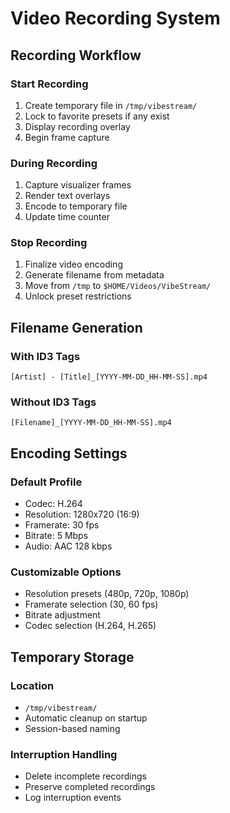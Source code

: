 # Video Recording System

## Recording Workflow

### Start Recording
1. Create temporary file in `/tmp/vibestream/`
2. Lock to favorite presets if any exist
3. Display recording overlay
4. Begin frame capture

### During Recording
1. Capture visualizer frames
2. Render text overlays
3. Encode to temporary file
4. Update time counter

### Stop Recording
1. Finalize video encoding
2. Generate filename from metadata
3. Move from `/tmp` to `$HOME/Videos/VibeStream/`
4. Unlock preset restrictions

## Filename Generation

### With ID3 Tags
`[Artist] - [Title]_[YYYY-MM-DD_HH-MM-SS].mp4`

### Without ID3 Tags
`[Filename]_[YYYY-MM-DD_HH-MM-SS].mp4`

## Encoding Settings

### Default Profile
- Codec: H.264
- Resolution: 1280x720 (16:9)
- Framerate: 30 fps
- Bitrate: 5 Mbps
- Audio: AAC 128 kbps

### Customizable Options
- Resolution presets (480p, 720p, 1080p)
- Framerate selection (30, 60 fps)
- Bitrate adjustment
- Codec selection (H.264, H.265)

## Temporary Storage

### Location
- `/tmp/vibestream/`
- Automatic cleanup on startup
- Session-based naming

### Interruption Handling
- Delete incomplete recordings
- Preserve completed recordings
- Log interruption events